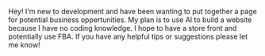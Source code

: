 Hey! I'm new to development and have been wanting to put together a page for potential business oppertunities. My plan is to use AI to build a website because I have no coding knowledge. I hope to have a store front and potentially use FBA. 
If you have any helpful tips or suggestions please let me know!
